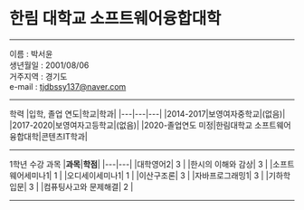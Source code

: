 # 한림 대학교 소프트웨어융합대학
---

이름 : 박서윤   
생년월일 : 2001/08/06  
거주지역 : 경기도   
e-mail : tjdbssy137@naver.com

---

학력
|입학, 졸업 연도|학교|학과|
|---|---|---|
|2014-2017|보영여자중학교|(없음)|
|2017-2020|보영여자고등학교|(없음)|
|2020-졸업연도 미정|한림대학교 소프트웨어융합대학|콘텐츠IT학과|

---

1학년 수강 과목
|**과목**|**학점**|
|---|---|
|대학영어2| 3 |
|한시의 이해와 감상| 3 |
|소프트웨어세미나1| 1 |
|오디세이세미나1| 1 |
|이산구조론| 3 |
|자바프로그래밍1| 3 |
|기하학입문| 3 |
|컴퓨팅사고와 문제해결| 2 |

---
